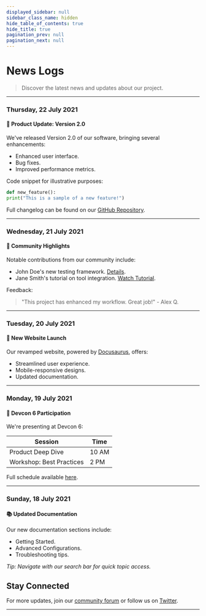 ```yaml
---
displayed_sidebar: null
sidebar_class_name: hidden
hide_table_of_contents: true
hide_title: true
pagination_prev: null
pagination_next: null
---
```


# News Logs
> Discover the latest news and updates about our project.

---

### Thursday, 22 July 2021

#### 🚀 Product Update: Version 2.0

We've released Version 2.0 of our software, bringing several enhancements:

- Enhanced user interface.
- Bug fixes.
- Improved performance metrics.

Code snippet for illustrative purposes:

```python
def new_feature():
print("This is a sample of a new feature!")
```

Full changelog can be found on our [GitHub Repository](https://github.com/yourproject/repo).

---

### Wednesday, 21 July 2021

#### 📣 Community Highlights

Notable contributions from our community include:

- John Doe's new testing framework. [Details](https://example.com/johndoe).
- Jane Smith's tutorial on tool integration. [Watch Tutorial](https://example.com/janesmithvideo).

Feedback:

> "This project has enhanced my workflow. Great job!" - Alex Q.

---

### Tuesday, 20 July 2021

#### 🎉 New Website Launch

Our revamped website, powered by [Docusaurus](https://docusaurus.io/), offers:

- Streamlined user experience.
- Mobile-responsive designs.
- Updated documentation.

---

### Monday, 19 July 2021

#### 🎤 Devcon 6 Participation

We're presenting at Devcon 6:

| Session               | Time  |
|-----------------------|-------|
| Product Deep Dive     | 10 AM |
| Workshop: Best Practices| 2 PM |

Full schedule available [here](https://example.com/devcon6).

---

### Sunday, 18 July 2021

#### 📚 Updated Documentation

Our new documentation sections include:

- Getting Started.
- Advanced Configurations.
- Troubleshooting tips.

*Tip: Navigate with our search bar for quick topic access.*

## Stay Connected

For more updates, join our [community forum](https://forum.example.com) or follow us on [Twitter](https://twitter.com/yourhandle).

---
